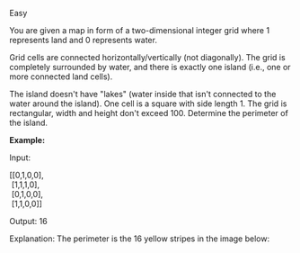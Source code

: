 Easy

You are given a map in form of a two-dimensional integer grid where 1 represents land and 0 represents water.

Grid cells are connected horizontally/vertically (not diagonally). The grid is completely surrounded by water, and there is exactly one island (i.e., one or more connected land cells).

The island doesn't have "lakes" (water inside that isn't connected to the water around the island). One cell is a square with side length 1. The grid is rectangular, width and height don't exceed 100. Determine the perimeter of the island.

 

**Example:**

Input:

[[0,1,0,0],  
&nbsp;[1,1,1,0],  
&nbsp;[0,1,0,0],  
&nbsp;[1,1,0,0]]

Output: 16

Explanation: The perimeter is the 16 yellow stripes in the image below:

